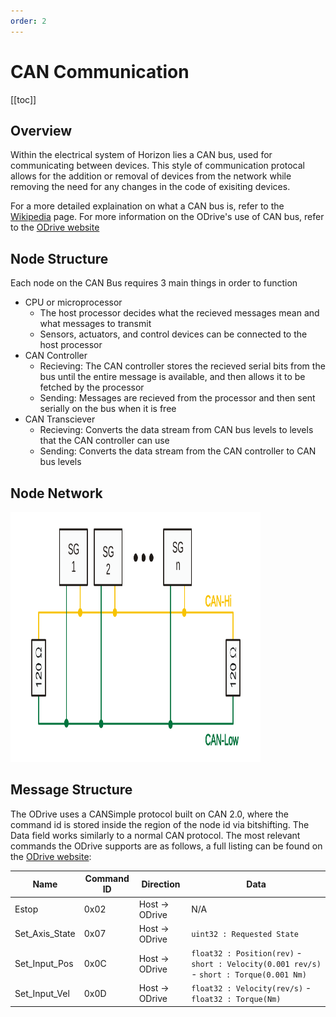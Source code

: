 ```yaml
---
order: 2
---
```


# CAN Communication

[[toc]]

## Overview

Within the electrical system of Horizon lies a CAN bus, used for communicating between devices. This style of communication protocal allows for the addition or removal of devices from the network while removing the need for any changes in the code of exisiting devices. 

For a more detailed explaination on what a CAN bus is, refer to the [Wikipedia](https://en.wikipedia.org/wiki/CAN_bus?useskin=vector) page. For more information on the ODrive's use of CAN bus, refer to the [ODrive website](https://docs.odriverobotics.com/v/latest/guides/can-guide.html#can-guide)

## Node Structure

Each node on the CAN Bus requires 3 main things in order to function 
- CPU or microprocessor 
    - The host processor decides what the recieved messages mean and what messages to transmit
    - Sensors, actuators, and control devices can be connected to the host processor
- CAN Controller
    - Recieving: The CAN controller stores the recieved serial bits from the bus until the entire message is available, and then allows it to be fetched by the processor
    - Sending: Messages are recieved from the processor and then sent serially on the bus when it is free
- CAN Transciever
    - Recieving: Converts the data stream from CAN bus levels to levels that the CAN controller can use
    - Sending: Converts the data stream from the CAN controller to CAN bus levels

## Node Network



<img src=".\assets\ExampleCANBus.png" width="400" height="400" alt="Node Structure" style="horizontal-align:middle">

## Message Structure

The ODrive uses a CANSimple protocol built on CAN 2.0, where the command id is stored inside the region of the node id via bitshifting.
The Data field works similarly to a normal CAN protocol.
The most relevant commands the ODrive supports are as follows, a full listing can be found on the [ODrive website](https://docs.odriverobotics.com/v/latest/manual/can-protocol.html#messages):

| Name | Command ID | Direction | Data |
| ----------- | ----------- | ----------- | ----------- |
| Estop | 0x02 | Host -> ODrive | N/A |
| Set_Axis_State | 0x07 | Host -> ODrive | `uint32 : Requested State` |
| Set_Input_Pos | 0x0C | Host -> ODrive | `float32 : Position(rev)` - `short : Velocity(0.001 rev/s)` - `short : Torque(0.001 Nm)`|
| Set_Input_Vel | 0x0D | Host -> ODrive | `float32 : Velocity(rev/s)` - `float32 : Torque(Nm)` |
